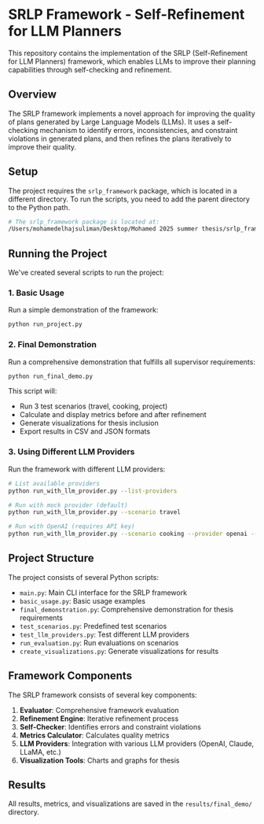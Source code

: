 # SRLP Framework - Self-Refinement for LLM Planners

This repository contains the implementation of the SRLP (Self-Refinement for LLM Planners) framework, which enables LLMs to improve their planning capabilities through self-checking and refinement.

## Overview

The SRLP framework implements a novel approach for improving the quality of plans generated by Large Language Models (LLMs). It uses a self-checking mechanism to identify errors, inconsistencies, and constraint violations in generated plans, and then refines the plans iteratively to improve their quality.

## Setup

The project requires the `srlp_framework` package, which is located in a different directory. To run the scripts, you need to add the parent directory to the Python path.

```bash
# The srlp_framework package is located at:
/Users/mohamedelhajsuliman/Desktop/Mohamed 2025 summer thesis/srlp_framework
```

## Running the Project

We've created several scripts to run the project:

### 1. Basic Usage

Run a simple demonstration of the framework:

```bash
python run_project.py
```

### 2. Final Demonstration

Run a comprehensive demonstration that fulfills all supervisor requirements:

```bash
python run_final_demo.py
```

This script will:
- Run 3 test scenarios (travel, cooking, project)
- Calculate and display metrics before and after refinement
- Generate visualizations for thesis inclusion
- Export results in CSV and JSON formats

### 3. Using Different LLM Providers

Run the framework with different LLM providers:

```bash
# List available providers
python run_with_llm_provider.py --list-providers

# Run with mock provider (default)
python run_with_llm_provider.py --scenario travel

# Run with OpenAI (requires API key)
python run_with_llm_provider.py --scenario cooking --provider openai --model gpt-4 --api-key YOUR_API_KEY
```

## Project Structure

The project consists of several Python scripts:

- `main.py`: Main CLI interface for the SRLP framework
- `basic_usage.py`: Basic usage examples
- `final_demonstration.py`: Comprehensive demonstration for thesis requirements
- `test_scenarios.py`: Predefined test scenarios
- `test_llm_providers.py`: Test different LLM providers
- `run_evaluation.py`: Run evaluations on scenarios
- `create_visualizations.py`: Generate visualizations for results

## Framework Components

The SRLP framework consists of several key components:

1. **Evaluator**: Comprehensive framework evaluation
2. **Refinement Engine**: Iterative refinement process
3. **Self-Checker**: Identifies errors and constraint violations
4. **Metrics Calculator**: Calculates quality metrics
5. **LLM Providers**: Integration with various LLM providers (OpenAI, Claude, LLaMA, etc.)
6. **Visualization Tools**: Charts and graphs for thesis

## Results

All results, metrics, and visualizations are saved in the `results/final_demo/` directory.